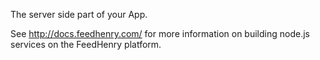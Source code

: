 The server side part of your App. 

See http://docs.feedhenry.com/ for more information on building node.js services on the FeedHenry platform.